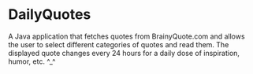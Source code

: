 DailyQuotes
===========

A Java application that fetches quotes from BrainyQuote.com and allows the user to select different categories of quotes and
read them. The displayed quote changes every 24 hours for a daily dose of inspiration, humor, etc. ^_^
